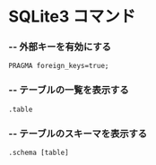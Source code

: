 # SQLite3 コマンド

### -- 外部キーを有効にする
    PRAGMA foreign_keys=true;

### -- テーブルの一覧を表示する
    .table

### -- テーブルのスキーマを表示する
    .schema [table]
